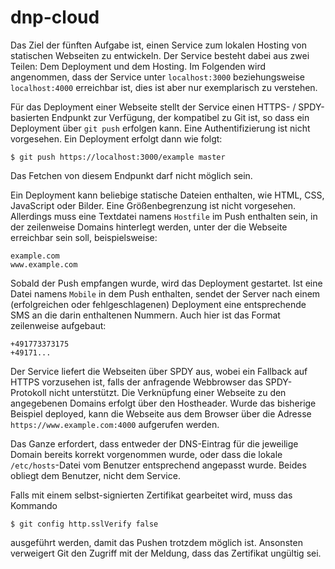 # dnp-cloud

Das Ziel der fünften Aufgabe ist, einen Service zum lokalen Hosting von statischen Webseiten zu entwickeln. Der Service besteht dabei aus zwei Teilen: Dem Deployment und dem Hosting. Im Folgenden wird angenommen, dass der Service unter `localhost:3000` beziehungsweise `localhost:4000` erreichbar ist, dies ist aber nur exemplarisch zu verstehen.

Für das Deployment einer Webseite stellt der Service einen HTTPS- / SPDY-basierten Endpunkt zur Verfügung, der kompatibel zu Git ist, so dass ein Deployment über `git push` erfolgen kann. Eine Authentifizierung ist nicht vorgesehen. Ein Deployment erfolgt dann wie folgt:

    $ git push https://localhost:3000/example master

Das Fetchen von diesem Endpunkt darf nicht möglich sein.

Ein Deployment kann beliebige statische Dateien enthalten, wie HTML, CSS, JavaScript oder Bilder. Eine Größenbegrenzung ist nicht vorgesehen. Allerdings muss eine Textdatei namens `Hostfile` im Push enthalten sein, in der zeilenweise Domains hinterlegt werden, unter der die Webseite erreichbar sein soll, beispielsweise:

    example.com
    www.example.com

Sobald der Push empfangen wurde, wird das Deployment gestartet. Ist eine Datei namens `Mobile` in dem Push enthalten, sendet der Server nach einem (erfolgreichen oder fehlgeschlagenen) Deployment eine entsprechende SMS an die darin enthaltenen Nummern. Auch hier ist das Format zeilenweise aufgebaut:

    +491773373175
    +49171...

Der Service liefert die Webseiten über SPDY aus, wobei ein Fallback auf HTTPS vorzusehen ist, falls der anfragende Webbrowser das SPDY-Protokoll nicht unterstützt. Die Verknüpfung einer Webseite zu den angegebenen Domains erfolgt über den Hostheader. Wurde das bisherige Beispiel deployed, kann die Webseite aus dem Browser über die Adresse `https://www.example.com:4000` aufgerufen werden.

Das Ganze erfordert, dass entweder der DNS-Eintrag für die jeweilige Domain bereits korrekt vorgenommen wurde, oder dass die lokale `/etc/hosts`-Datei vom Benutzer entsprechend angepasst wurde. Beides obliegt dem Benutzer, nicht dem Service.

Falls mit einem selbst-signierten Zertifikat gearbeitet wird, muss das Kommando

    $ git config http.sslVerify false

ausgeführt werden, damit das Pushen trotzdem möglich ist. Ansonsten verweigert Git den Zugriff mit der Meldung, dass das Zertifikat ungültig sei.
